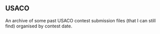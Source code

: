 ## USACO
An archive of some past USACO contest submission files (that I can still find) organised by contest date.
